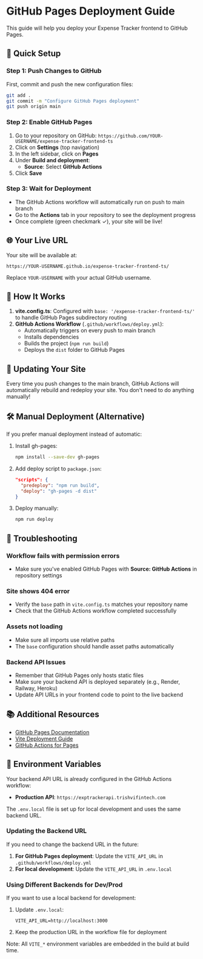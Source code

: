 # GitHub Pages Deployment Guide

This guide will help you deploy your Expense Tracker frontend to GitHub Pages.

## 🚀 Quick Setup

### Step 1: Push Changes to GitHub

First, commit and push the new configuration files:

```bash
git add .
git commit -m "Configure GitHub Pages deployment"
git push origin main
```

### Step 2: Enable GitHub Pages

1. Go to your repository on GitHub: `https://github.com/YOUR-USERNAME/expense-tracker-frontend-ts`
2. Click on **Settings** (top navigation)
3. In the left sidebar, click on **Pages**
4. Under **Build and deployment**:
   - **Source**: Select **GitHub Actions**
5. Click **Save**

### Step 3: Wait for Deployment

- The GitHub Actions workflow will automatically run on push to main branch
- Go to the **Actions** tab in your repository to see the deployment progress
- Once complete (green checkmark ✓), your site will be live!

## 🌐 Your Live URL

Your site will be available at:
```
https://YOUR-USERNAME.github.io/expense-tracker-frontend-ts/
```

Replace `YOUR-USERNAME` with your actual GitHub username.

## 📝 How It Works

1. **vite.config.ts**: Configured with `base: '/expense-tracker-frontend-ts/'` to handle GitHub Pages subdirectory routing
2. **GitHub Actions Workflow** (`.github/workflows/deploy.yml`):
   - Automatically triggers on every push to main branch
   - Installs dependencies
   - Builds the project (`npm run build`)
   - Deploys the `dist` folder to GitHub Pages

## 🔄 Updating Your Site

Every time you push changes to the main branch, GitHub Actions will automatically rebuild and redeploy your site. You don't need to do anything manually!

## 🛠️ Manual Deployment (Alternative)

If you prefer manual deployment instead of automatic:

1. Install gh-pages:
   ```bash
   npm install --save-dev gh-pages
   ```

2. Add deploy script to `package.json`:
   ```json
   "scripts": {
     "predeploy": "npm run build",
     "deploy": "gh-pages -d dist"
   }
   ```

3. Deploy manually:
   ```bash
   npm run deploy
   ```

## 🐛 Troubleshooting

### Workflow fails with permission errors
- Make sure you've enabled GitHub Pages with **Source: GitHub Actions** in repository settings

### Site shows 404 error
- Verify the `base` path in `vite.config.ts` matches your repository name
- Check that the GitHub Actions workflow completed successfully

### Assets not loading
- Make sure all imports use relative paths
- The `base` configuration should handle asset paths automatically

### Backend API Issues
- Remember that GitHub Pages only hosts static files
- Make sure your backend API is deployed separately (e.g., Render, Railway, Heroku)
- Update API URLs in your frontend code to point to the live backend

## 📚 Additional Resources

- [GitHub Pages Documentation](https://docs.github.com/en/pages)
- [Vite Deployment Guide](https://vitejs.dev/guide/static-deploy.html)
- [GitHub Actions for Pages](https://github.com/actions/deploy-pages)

## 🔐 Environment Variables

Your backend API URL is already configured in the GitHub Actions workflow:
- **Production API**: `https://exptrackerapi.trishvifintech.com`

The `.env.local` file is set up for local development and uses the same backend URL.

### Updating the Backend URL

If you need to change the backend URL in the future:

1. **For GitHub Pages deployment**: Update the `VITE_API_URL` in `.github/workflows/deploy.yml`
2. **For local development**: Update the `VITE_API_URL` in `.env.local`

### Using Different Backends for Dev/Prod

If you want to use a local backend for development:

1. Update `.env.local`:
   ```env
   VITE_API_URL=http://localhost:3000
   ```

2. Keep the production URL in the workflow file for deployment

Note: All `VITE_*` environment variables are embedded in the build at build time.


